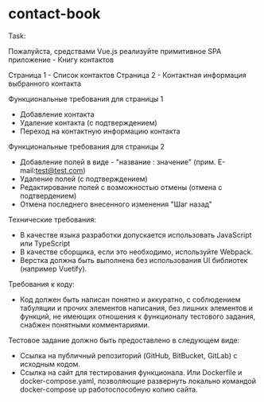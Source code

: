 # contact-book

Task:

Пожалуйста, средствами Vue.js реализуйте примитивное SPA приложение - Книгу контактов

Страница 1 - Список контактов
Страница 2 - Контактная информация выбранного контакта


Функциональные требования для страницы 1
   - Добавление контакта
   - Удаление контакта (с подтверждением)
   - Переход на контактную информацию контакта


Функциональные требования для страницы 2
   - Добавление полей в виде - "название : значение" (прим. E-mail:test@test.com)
   - Удаление полей (с подтверждением)
   - Редактирование полей с возможностью отмены (отмена с подтвердением)
   - Отмена последнего внесенного изменения "Шаг назад"


Технические требования:
 - В качестве языка разработки допускается использовать JavaScript или TypeScript
 - В качестве сборщика, если это необходимо, используйте Webpack.
 - Верстка должна быть выполнена без использования UI библиотек (например Vuetify).

Требования к коду:
- Код должен быть написан понятно и аккуратно, с соблюдением табуляции и прочих элементов написания, без лишних элементов и функций, не имеющих отношения к функционалу тестового задания, снабжен понятными комментариями.

Тестовое задание должно быть предоставлено в следующем виде:
- Ссылка на публичный репозиторий (GitHub, BitBucket, GitLab) с исходным кодом.
- Ссылка на сайт для тестирования функционала. Или Dockerfile и docker-compose.yaml, позволяющие развернуть локально командой docker-compose up работоспособную копию сайта.
